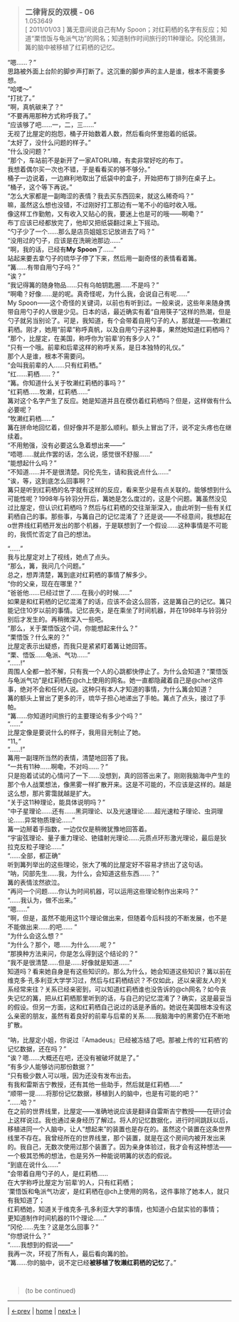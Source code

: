 > <big> **二律背反的双模 - 06** </big>  
> 1.053649  
> [ 2011/01/03 ] 篝无意间说自己有My Spoon；对红莉栖的名字有反应；知道“栗悟饭与龟派气功”的网名；知道制作时间旅行的11种理论。冈伦猜测，篝的脑中被移植了红莉栖的记忆。

“嗯……？”  
思路被外面上台阶的脚步声打断了。这沉重的脚步声的主人是谁，根本不需要多想。  
“哈喽～”  
“打扰了。”  
“啊，真帆碳来了？”  
“不要再用那种方式称呼我了。”  
“应该够了吧……一，二，三……”  
无视了比屋定的抱怨，桶子开始数着人数，然后看向怀里抱着的纸袋。  
“太好了，没什么问题的样子。”  
“什么没问题？”  
“那个，车站前不是新开了一家ATORU嘛，有卖非常好吃的布丁。  
 我想着偶尔买一次也不错，于是看看买的够不够分。”  
桶子一边说着，一边麻利地取出了纸袋中的盒子，开始把布丁排列在桌子上。  
“桶子，这个等下再说。”  
“怎么大家都是一副晦涩的表情？我去买东西回来，就这么稀奇吗？”  
 嘛，虽然这么想也没错，不过刚好打工那边有一笔不小的临时收入哦。  
 像这样工作勤勉，又有收入又贴心的我，要迷上也是可的哦——啊嘞？”  
布丁应该已经都放完了，他却又把纸袋翻过来上下摇动。  
“勺子少了一个……那么是店员姐姐忘记放进去了吗？”  
“没用过的勺子，应该是在洗碗池那边……”  
“啊，我的话，已经有**My Spoon**了……”  
站起来要去拿勺子的琉华子停了下来，然后用一副奇怪的表情看着篝。  
“篝……有带自用勺子吗？”  
“诶？”  
“我记得篝的随身物品……只有乌帕钥匙圈……不是吗？”  
“啊嘞？好像……是的呢。真奇怪呢，为什么我，会说自己有呢……”  
My Spoon——这个奇怪的关键词，以前也有听到过。一般来说，这些年来随身携带自用勺子的人很是少见。日本的话，最近确实有着“自用筷子”这样的热潮，但是勺子就另当别论了。可是，我知道，有个会带着自用勺子的人，那就是——牧濑红莉栖。刚才，她用“前辈”称呼真帆，以及自用勺子这种事，果然她知道红莉栖吗？  
“那个，比屋定，在美国，称呼你为‘前辈’的有多少人？”  
“只有一个哦。前辈和后辈这样的称呼关系，是日本独特的礼仪。”  
那个人是谁，根本不需要问。  
“会叫我前辈的人……只有红莉栖。”  
“红……莉栖……？”  
“篝。你知道什么关于牧濑红莉栖的事吗？”  
“红莉栖……牧濑，红莉栖……”  
篝对这个名字产生了反应。她是知道并且在模仿着红莉栖吗？但是，这样做有什么必要呢？  
“牧濑红莉栖……”  
篝在拼命地回忆着，但好像并不是那么顺利。额头上冒出了汗，说不定头疼也在继续着。  
“不用勉强，没有必要这么急着想出来——”  
“唔嗯……就此作罢的话，怎么说，感觉很不舒服……”  
“能想起什么吗？”  
“不知道……并不是很清楚。冈伦先生，请和我说点什么……”  
“诶，等，这到底怎么回事啊？”  
篝只是听到红莉栖的名字就有这样的反应，看来至少是有点关联的。能够想到什么可能性呢？1998年与铃羽分开后，篝她是怎么度过的，这是个问题。篝虽然没见过比屋定，但认识红莉栖吗？然后与红莉栖的交往渐渐深入，由此听到一些有关红莉栖自己的事。那些事，与篝自己的记忆混淆了？还是说——不经意间，我想起在α世界线红莉栖开发出的那个机器，于是联想到了一个假设……这种事情是不可能的，我慌忙否定了自己的想法。  

“……”  
我与比屋定对上了视线，她点了点头。  
“那么，篝，我问几个问题。”  
总之，想弄清楚，篝到底对红莉栖的事情了解多少。  
“你的父亲，现在在哪里？”  
“爸爸他……已经过世了……在我小的时候……”  
如果是和红莉栖的记忆混淆了的话，应该不会这么回答，这是篝自己的记忆。篝只能记住10岁以前的事情。记忆丧失，是在乘坐了时间机器，并在1998年与铃羽分别后才发生的。再稍微深入一些吧。  
“那么，关于栗悟饭这个词，你能想起来什么？”  
“栗悟饭？什么来的？”  
比屋定表示出疑惑，而我只是紧紧盯着篝让她回答。  
“栗、悟饭……龟派、气功……”  
“……!”  
周围人全都一脸不解，只有我一个人的心跳都快停止了。为什么会知道？“栗悟饭与龟派气功”是红莉栖在@ch上使用的网名。她一直都隐藏着自己是@cher这件事，绝对不会和任何人说。这种只有本人才知道的事情，为什么篝会知道？  
篝的额头上冒出了更多的汗，琉华子担心地递出了手帕。篝点了点头，接过了手帕。  
“篝……你知道时间旅行的主要理论有多少个吗？”  
“……”  
比屋定像是要说什么的样子，我用目光制止了她。  
“11。”  
“……!”  
篝用一副理所当然的表情，清楚地回答了我。  
“一共有11种……啊嘞，不对吗……？”  
只是抱着试试的心情问了一下……没想到，真的回答出来了。刚刚我脑海中产生的那个令人战栗想法，像黑雾一样扩散开来。这是不可能的，不应该是这样的。越是这么想，那片雾霭就越是扩大。  
“关于这11种理论，能具体说明吗？”  
“中子星理论……还有……黑洞理论、以及光速理论……超光速粒子理论、虫洞理论……异常物质理论……”  
篝一边掰着手指数，一边仅仅是稍微犹豫地回答着。  
“宇宙弦理论、量子重力理论、铯镭射光理论……元质点环形激光理论，最后是狄拉克反粒子理论……”  
“……全部，都正确”  
听到篝列举出的这些理论，张大了嘴的比屋定好不容易才挤出了这句话。  
“呐，冈部先生……我，为什么，会知道这些东西……？”  
篝的表情泫然欲泣。  
“再问一个问题……你认为时间机器，可以运用这些理论制作出来吗？”  
“……我认为，做不出来。”  
“嗯……”  
“啊，但是，虽然不能用这11个理论做出来，但随着今后科技的不断发展，也不是不能做出来……的吧…… ”  
“为什么会这么想？”  
“为什么？那个，嗯……为什么……呢？”  
“那换种方法来问，你是怎么得到这个结论的？”  
“我不是很清楚……但是……好像就是知道……”  
知道吗？看来她自身是有这些知识的。那么为什么，她会知道这些知识？篝以前在维克多·孔多利亚大学学习过，然后与红莉栖结识？不仅如此，还以亲密友人的关系经常来往？关系已经亲密到，可以知道红莉栖谁也没告诉的@ch网名？如今丧失记忆的篝，把从红莉栖那里听到的话，与自己的记忆混淆了？确实，这是最妥当的假设。但另一方面，这和红莉栖自己说过的话是矛盾的。她说在美国根本没有这么亲密的朋友，虽然有着良好的前辈与后辈的关系……我脑海中的黑雾仍在不断地扩散。  

“呐，比屋定小姐，你说过『Amadeus』已经被冻结了吧。那被上传的‘红莉栖’的记忆数据，还在吗？”  
“诶？嗯……大概还在吧，还没有被破坏就是了。”  
“有多少人能够访问那份数据？”  
“只有极少数人可以哦，因为还没有发布出去。  
 有我和雷斯吉宁教授，还有其他一些助手，然后就是红莉栖……”  
“顺带一提……将那份记忆数据，移植到人的脑中，也是有可能的吧？”  
“……哈？”  
在之前的世界线里，比屋定——准确地说应该是翻译自雷斯吉宁教授——在研讨会上这样说过。我也通过亲身经历了解过。将人的记忆数据化，进行时间跳跃以后，移植进同一个人脑中，让人“想起来”的装置也是存在的。虽然这个装置在这条世界线里不存在。我曾经所在的世界线里，那个装置，就是在这个房间内被开发出来的。我自己，无数次使用过那个装置了。因为亲身体验过，我才会有这种想法——一个极其恐怖的想法，也是另外一种能说明篝的状态的假说。  
“到底在说什么……”  
“会带着自用勺子的人，是红莉栖……  
 在大学称呼比屋定为‘前辈’的人，只有红莉栖；  
 ‘栗悟饭和龟派气功波’，是红莉栖在@ch上使用的网名，这件事除了她本人，就只有我知道了；  
 红莉栖她，知道关于维克多·孔多利亚大学的事情，也知道小白鼠实验的事情；  
 更知道制作时间机器的11个理论……”  
“冈伦……先生？这是怎么回事？”  
“你想说什么？”  
“……我想到的假说——”  
我再一次，环视了所有人，最后看向篝的脸。  
“篝……你的脑中，说不定已经**被移植了牧濑红莉栖的记忆**了。”  


<br/>

> (to be continued)
---

| [←prev](./0078) | [home](../../) | [next→](./0080) |
